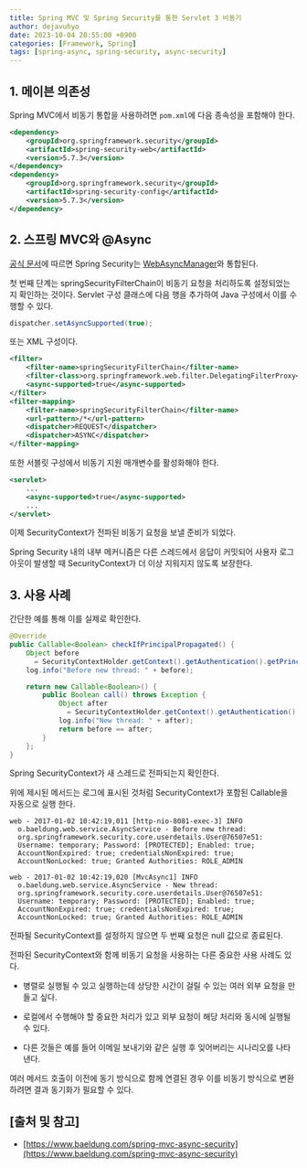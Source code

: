```yaml
---
title: Spring MVC 및 Spring Security를 ​​통한 Servlet 3 비동기
author: dejavuhyo
date: 2023-10-04 20:55:00 +0900
categories: [Framework, Spring]
tags: [spring-async, spring-security, async-security]
---
```


## 1. 메이븐 의존성
Spring MVC에서 비동기 통합을 사용하려면 `pom.xml`에 다음 종속성을 포함해야 한다.

```xml
<dependency>
    <groupId>org.springframework.security</groupId>
    <artifactId>spring-security-web</artifactId>
    <version>5.7.3</version>
</dependency>
<dependency>
    <groupId>org.springframework.security</groupId>
    <artifactId>spring-security-config</artifactId>
    <version>5.7.3</version>
</dependency>
```

## 2. 스프링 MVC와 @Async
[공식 문서](https://spring.io/blog/2012/12/17/spring-security-3-2-m1-highlights-servlet-3-api-support#servlet3-async)에 따르면 Spring Security는 [WebAsyncManager](https://docs.spring.io/spring-framework/docs/current/javadoc-api/org/springframework/web/context/request/async/WebAsyncManager.html)와 통합된다.

첫 번째 단계는 springSecurityFilterChain이 비동기 요청을 처리하도록 설정되었는지 확인하는 것이다. Servlet 구성 클래스에 다음 행을 추가하여 Java 구성에서 이를 수행할 수 있다.

```java
dispatcher.setAsyncSupported(true);
```

또는 XML 구성이다.

```xml
<filter>
    <filter-name>springSecurityFilterChain</filter-name>
    <filter-class>org.springframework.web.filter.DelegatingFilterProxy</filter-class>
    <async-supported>true</async-supported>
</filter>
<filter-mapping>
    <filter-name>springSecurityFilterChain</filter-name>
    <url-pattern>/*</url-pattern>
    <dispatcher>REQUEST</dispatcher>
    <dispatcher>ASYNC</dispatcher>
</filter-mapping>
```

또한 서블릿 구성에서 비동기 지원 매개변수를 활성화해야 한다.

```xml
<servlet>
    ...
    <async-supported>true</async-supported>
    ...
</servlet>
```

이제 SecurityContext가 전파된 비동기 요청을 보낼 준비가 되었다.

Spring Security 내의 내부 메커니즘은 다른 스레드에서 응답이 커밋되어 사용자 로그아웃이 발생할 때 SecurityContext가 더 이상 지워지지 않도록 보장한다.

## 3. 사용 사례
간단한 예를 통해 이를 실제로 확인한다.

```java
@Override
public Callable<Boolean> checkIfPrincipalPropagated() {
    Object before 
      = SecurityContextHolder.getContext().getAuthentication().getPrincipal();
    log.info("Before new thread: " + before);

    return new Callable<Boolean>() {
        public Boolean call() throws Exception {
            Object after 
              = SecurityContextHolder.getContext().getAuthentication().getPrincipal();
            log.info("New thread: " + after);
            return before == after;
        }
    };
}
```

Spring SecurityContext가 새 스레드로 전파되는지 확인한다.

위에 제시된 메서드는 로그에 표시된 것처럼 SecurityContext가 포함된 Callable을 자동으로 실행 한다.

```text
web - 2017-01-02 10:42:19,011 [http-nio-8081-exec-3] INFO
  o.baeldung.web.service.AsyncService - Before new thread:
  org.springframework.security.core.userdetails.User@76507e51:
  Username: temporary; Password: [PROTECTED]; Enabled: true;
  AccountNonExpired: true; credentialsNonExpired: true;
  AccountNonLocked: true; Granted Authorities: ROLE_ADMIN

web - 2017-01-02 10:42:19,020 [MvcAsync1] INFO
  o.baeldung.web.service.AsyncService - New thread:
  org.springframework.security.core.userdetails.User@76507e51:
  Username: temporary; Password: [PROTECTED]; Enabled: true;
  AccountNonExpired: true; credentialsNonExpired: true;
  AccountNonLocked: true; Granted Authorities: ROLE_ADMIN
```

전파될 SecurityContext를 설정하지 않으면 두 번째 요청은 null 값으로 종료된다.

전파된 SecurityContext와 함께 비동기 요청을 사용하는 다른 중요한 사용 사례도 있다.

* 병렬로 실행될 수 있고 실행하는데 상당한 시간이 걸릴 수 있는 여러 외부 요청을 만들고 싶다.

* 로컬에서 수행해야 할 중요한 처리가 있고 외부 요청이 해당 처리와 동시에 실행될 수 있다.

* 다른 것들은 예를 들어 이메일 보내기와 같은 실행 후 잊어버리는 시나리오를 나타낸다.

여러 메서드 호출이 이전에 동기 방식으로 함께 연결된 경우 이를 비동기 방식으로 변환하려면 결과 동기화가 필요할 수 있다.

## [출처 및 참고]
* [https://www.baeldung.com/spring-mvc-async-security](https://www.baeldung.com/spring-mvc-async-security)
